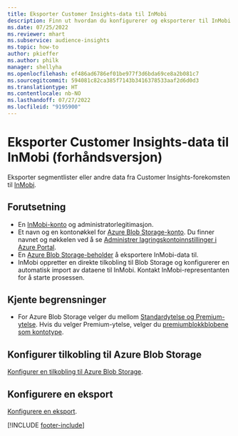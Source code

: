 ```yaml
---
title: Eksporter Customer Insights-data til InMobi
description: Finn ut hvordan du konfigurerer og eksporterer til InMobi.
ms.date: 07/25/2022
ms.reviewer: mhart
ms.subservice: audience-insights
ms.topic: how-to
author: pkieffer
ms.author: philk
manager: shellyha
ms.openlocfilehash: ef486ad6786ef01be977f3d6bda69ce8a2b081c7
ms.sourcegitcommit: 594081c82ca385f7143b3416378533aaf2d6d0d3
ms.translationtype: HT
ms.contentlocale: nb-NO
ms.lasthandoff: 07/27/2022
ms.locfileid: "9195900"
---
```

# <a name="export-customer-insights-data-to-inmobi-preview"></a>Eksporter Customer Insights-data til InMobi (forhåndsversjon)

Eksporter segmentlister eller andre data fra Customer Insights-forekomsten til [InMobi](https://www.inmobi.com/).

## <a name="prerequisites"></a>Forutsetning

- En [InMobi-konto](https://www.inmobi.com/) og administratorlegitimasjon.
- Et navn og en kontonøkkel for [Azure Blob Storage-konto](/azure/storage/blobs/create-data-lake-storage-account). Du finner navnet og nøkkelen ved å se [Administrer lagringskontoinnstillinger i Azure Portal](/azure/storage/common/storage-account-manage).
- En [Azure Blob Storage-beholder](/azure/storage/blobs/storage-quickstart-blobs-portal#create-a-container) å eksportere InMobi-data til.
- InMobi oppretter en direkte tilkobling til Blob Storage og konfigurerer en automatisk import av dataene til InMobi. Kontakt InMobi-representanten for å starte prosessen.

## <a name="known-limitations"></a>Kjente begrensninger

- For Azure Blob Storage velger du mellom [Standardytelse og Premium-ytelse](/azure/storage/blobs/storage-blob-performance-tiers). Hvis du velger Premium-ytelse, velger du [premiumblokkblobene som kontotype](/azure/storage/common/storage-account-overview#types-of-storage-accounts).

## <a name="set-up-connection-to-azure-blob-storage"></a>Konfigurer tilkobling til Azure Blob Storage

[Konfigurer en tilkobling til Azure Blob Storage](export-azure-blob-storage.md).

## <a name="configure-an-export"></a>Konfigurere en eksport

[Konfigurere en eksport](export-azure-blob-storage.md#configure-an-export).

[!INCLUDE [footer-include](includes/footer-banner.md)]
